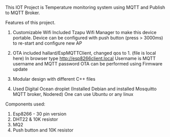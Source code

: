 This IOT Project is Temperature monitoring system using MQTT and Publish to MQTT Broker. 

Features of this project.

1. Customizable Wifi
  Included Tzapu Wifi Manager to make this device portable. 
  Device can be configured with push button (press > 3000ms) to re-start and configure new AP

2. OTA
  included hallard/EspMQTTClient, changed qos to 1. (file is local here)
  In browser type http://esp8266client.local 
  Username is MQTT username and MQTT password
  OTA can be performed using Firmware update
  
3. Modular design with different C++ files

4. Used Digital Ocean droplet (Installed Debian and installed Mosquitto MQTT broker, Nodered) One can use Ubuntu or any linux

Components used:
1. Esp8266 - 30 pin version
2. DHT22 & 10K resistor
3. MQ2 
4. Push button and 10K resistor

